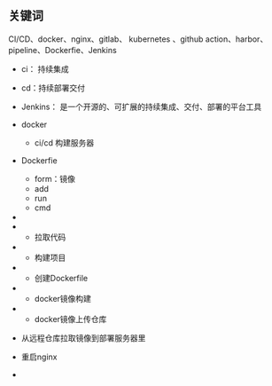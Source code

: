 ## 关键词

CI/CD、docker、nginx、gitlab、 kubernetes 、github action、harbor、pipeline、Dockerfie、Jenkins

- ci： 持续集成
- cd：持续部署交付

- Jenkins： 是一个开源的、可扩展的持续集成、交付、部署的平台工具
- docker
	- ci/cd 构建服务器
- Dockerfie
	- form：镜像
	- add
	- run
	- cmd

- 

- -   拉取代码
- -   构建项目
- -   创建Dockerfile
- -   docker镜像构建
- -   docker镜像上传仓库
- 从远程仓库拉取镜像到部署服务器里
  
- 重启nginx
- 


